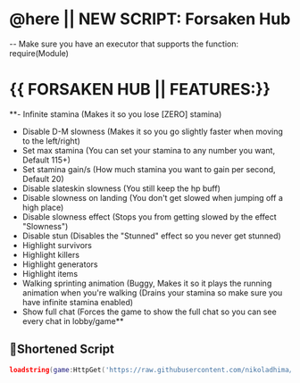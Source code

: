# @here || NEW SCRIPT: Forsaken Hub
-- Make sure you have an executor that supports the function: require(Module)

# {{ FORSAKEN HUB || FEATURES:}}
**- Infinite stamina (Makes it so you lose [ZERO] stamina)
- Disable D-M slowness (Makes it so you go slightly faster when moving to the left/right)
- Set max stamina (You can set your stamina to any number you want, Default 115+)
- Set stamina gain/s (How much stamina you want to gain per second, Default 20)
- Disable slateskin slowness (You still keep the hp buff)
- Disable slowness on landing (You don't get slowed when jumping off a high place)
- Disable slowness effect (Stops you from getting slowed by the effect "Slowness")
- Disable stun (Disables the "Stunned" effect so you never get stunned)
- Highlight survivors
- Highlight killers
- Highlight generators
- Highlight items
- Walking sprinting animation (Buggy, Makes it so it plays the running animation when you're walking (Drains your stamina so make sure you have infinite stamina enabled)
- Show full chat (Forces the game to show the full chat so you can see every chat in lobby/game**

## 🔌Shortened Script
```lua
loadstring(game:HttpGet('https://raw.githubusercontent.com/nikoladhima/Forsaken-Hub/refs/heads/main/ForsakenHub-Script.lua'))()
```
<br/>
